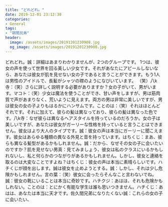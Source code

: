 ```yaml
---
title: "どれどれ。"
date: 2019-12-01 23:12:30
categories:
- General
tags:
- "朔間兄弟"
header:
  image: /assets/images/20191201230908.jpg
  og_image: /assets/images/20191201230908.jpg
---
```


どれどれ。誠：詳細はあまりわかりませんが、2つのグループです。 1つは、彼女の声を使って世界を回る美しい少女です。それがあなたにアピールしないなら、あなたは彼女が肌を見せない女の子であると言うことができます。もう1人は男性のアイドルで、長髪がシャツの襟のようになびいています。 （笑）八k寺：（笑）さらに詳しく説明する必要がありますか？女の子がいて、男がいます。マコト：（笑）少女は魔法を使うことができ、甘い声をしますが、男は筋肉質で声があまりなく、荒いように見えます。両方の男は非常に美しいですが、男は彼女の女の子よりもはるかにハンサムです。ことのは：（笑）それはほとんどそれです。それに加えて、彼らの髪は異なっており、彼らの髪は異なった色です。八k寺：なぜ彼らは異なるヘアスタイルを持っているのだろうか。女の子は美しいですが、あなたは彼女がガーリーな性格を持っていると言うことはできません。彼女はより大人のタイプです。誠：彼女の声は本当にガーリーに聞こえます。彼女はあらゆる種類の異なる外見と音を持っています。はちくじ：まあ、彼らも異なる髪型があるかもしれません。誠：だから、なぜその女の子に会いたいのですか？肌を見せない男真：見てみましょう、彼女は私のクラスにいるかもしれないし、私と何らかのつながりがあるかもしれません。しかし、彼女と連絡を取るのは大変なことですよね？はちくじ：彼女の声は本当に素晴らしいです。ハチくじが顔を出します。誠は彼女を止めようとする。誠：しかし、それは少し危険かもしれません。言の葉：（笑）彼女に会ったらそんなこと言わないでね。誠：彼女の靴にいることは本当に奇妙です。ハチクジ：あはは、それも危険かもしれない。ことのは：とにかく有能な学生は誰も思いつきません。ハチくじ：あはは、あなたは本当に天才です。佐久間兄弟になりたくない誠：これらの女の子に会いたい、

